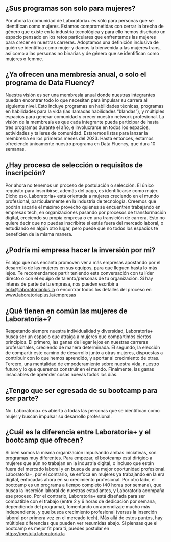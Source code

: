 ## ¿Sus programas son solo para mujeres?

Por ahora la comunidad de Laboratoria+ es sólo para personas que se identifican como mujeres. Estamos comprometidas con cerrar la brecha de género que existe en la industria tecnológica y para ello hemos diseñado un espacio pensado en los retos particulares que enfrentamos las mujeres para crecer en nuestras carreras. Adoptamos una definición inclusiva de quién se identifica como mujer y damos la bienvenida a las mujeres trans, así como a las personas no binarias y de género que se identifican como mujeres o femme.

## ¿Ya ofrecen una membresía anual, o solo el programa de Data Fluency?

Nuestra visión es ser una membresía anual donde nuestras integrantes puedan encontrar todo lo que necesitan para impulsar su carrera al siguiente nivel. Esto incluye programas en habilidades técnicas, programas en habilidades para la vida (las llamadas habilidades “blandas”), y múltiples espacios para generar comunidad y crecer nuestro network profesional. La visión de la membresía es que cada integrante pueda participar de hasta tres programas durante el año, e involucrarse en todos los espacios, actividades y talleres de comunidad. Estaremos listas para lanzar la membresía en los primeros meses del 2023. Hasta entonces, estamos ofreciendo únicamente nuestro programa en Data Fluency, que dura 10 semanas.

## ¿Hay proceso de selección o requisitos de inscripción?

Por ahora no tenemos un proceso de postulación o selección. El único requisito para inscribirse, además del pago, es identificarse como mujer. Dicho eso, Laboratoria+ está orientada a mujeres creciendo en el mundo profesional, particularmente en la industria de tecnología. Creemos que podrán sacarle el máximo provecho quienes se encuentren trabajando en empresas tech, en organizaciones pasando por procesos de transformación digital, creciendo su propia empresa o en una transición de carrera. Esto no quiere decir que no puedas inscribirte si estás fuera del mercado laboral, o estudiando en algún otro lugar, pero puede que no todos los espacios te beneficien de la misma manera.

## ¿Podría mi empresa hacer la inversión por mi?

Es algo que nos encanta promover: ver a más empresas apostando por el desarrollo de las mujeres en sus equipos, para que lleguen hasta lo más lejos. Te recomendamos partir teniendo esta conversación con tu líder directo o con el equipo de talento/personas de tu organización. Si hay interés de parte de tu empresa, nos pueden escribir a hola@laboratoriaplus.la  o encontrar todos los detalles del proceso en www.laboratoriaplus.la/empresas

## ¿Qué tienen en común las mujeres de Laboratoria+?

Respetando siempre nuestra individualidad y diversidad, Laboratoria+ busca ser un espacio que atraiga a mujeres que compartimos ciertos principios. El primero, las ganas de llegar lejos en nuestras carreras profesionales, creciendo de manera determinada. El segundo, la elección de compartir este camino de desarrollo junto a otras mujeres, dispuestas a contribuir con lo que hemos aprendido, y aportar al crecimiento de otras. Tercero, una mentalidad de empoderamiento sobre nuestra vida, nuestro futuro y lo que queremos construir en el mundo. Finalmente, las ganas insaciables de aprender cosas nuevas todos los días.

## ¿Tengo que ser egresada de su bootcamp para ser parte?

No. Laboratoria+ es abierta a todas las personas que se identifican como mujer y buscan impulsar su desarrollo profesional.

## ¿Cuál es la diferencia entre Laboratoria+ y el bootcamp que ofrecen?

Si bien somos la misma organización impulsando ambas iniciativas, son programas muy diferentes. Para empezar, el bootcamp está dirigido a mujeres que aún no trabajan en la industria digital, o incluso que están fuera del mercado laboral y en busca de una mejor oportunidad profesional. Laboratoria+, por el contrario, se enfoca en mujeres ya trabajando en la era digital, enfocadas ahora en su crecimiento profesional. Por otro lado, el bootcamp es un programa a tiempo completo (40 horas por semana), que busca la inserción laboral de nuestras estudiantes, y Laboratoria acompaña ese proceso. Por el contrario, Laboratoria+ está diseñada para ser compatible con el trabajo (entre 2 y 6 horas de dedicación por semana, dependiendo del programa), fomentando un aprendizaje mucho más independiente, y que busca crecimiento profesional (versus la inserción laboral por primera vez en el mercado tech). Más allá de estos puntos, hay múltiples diferencias que pueden ver resumidas abajo. Si piensas que el bootcamp es mejor fit para ti, puedes postular en https://postula.laboratoria.la